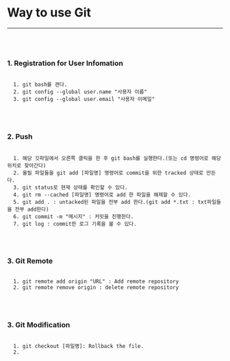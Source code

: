 <h1>Way to use Git</h1><hr>
<br><br>

<h3>1. Registration for User Infomation</h3>
<pre>
<code>
  1. git bash를 켠다.
  2. git config --global user.name "사용자 이름"
  3. git config --global user.email "사용자 이메일"
</code>
</pre>
<br>

<h3>2. Push</h3>
<pre>
<code>
  1. 해당 깃파일에서 오른쪽 클릭을 한 후 git bash를 실행한다.(또는 cd 명령어로 해당 위치로 찾아간다)
  2. 올릴 파일들을 git add [파일명] 명령어로 commit을 위한 tracked 상태로 만든다.
  3. git status로 현재 상태를 확인할 수 있다.
  4. git rm --cached [파일명] 명령어로 add 한 파일을 해제할 수 있다.
  5. git add . : untacked된 파일을 전부 add 한다.(git add *.txt : txt파일들을 전부 add한다)
  6. git commit -m "메시지" : 커밋을 진행한다.
  7. git log : commit한 로그 기록을 볼 수 있다.
</code>
</pre>
<br>

<h3>3. Git Remote</h3>
<pre>
<code>
  1. git remote add origin "URL" : Add remote repository
  2. git remote remove origin : delete remote repository
</code>
</pre>
<br>

<h3>3. Git Modification</h3>
<pre>
<code>
  1. git checkout [파일명]: Rollback the file.
  2. 
</code>
</pre>
<br>
